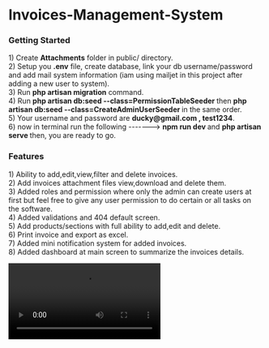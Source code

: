 # Invoices-Management-System 
<h3>Getting Started</h3>
1) Create <b>Attachments</b> folder in public/ directory.<br>
2) Setup you <b>.env</b> file, create database, link your db username/password and add mail system information (iam using mailjet in this project after adding a new user to system). <br>
3) Run <b>php artisan migration</b> command.<br>
4) Run <b> php artisan db:seed --class=PermissionTableSeeder </b> then <b> php artisan db:seed --class=CreateAdminUserSeeder </b> in the same order. <br>
5) Your username and password are <b>ducky@gmail.com , test1234</b>.<br>
6) now in terminal run the following -------> <b> npm run dev </b> and <b> php artisan serve </b> then, you are ready to go.

<h3>Features</h3>
1) Ability to add,edit,view,filter and delete invoices.<br>
2) Add invoices attachment files view,download and delete them.<br>
3) Added roles and permission where only the admin can create users at first but feel free to give any user permission to do certain or all tasks on the software.<br>
4) Added validations and 404 default screen.<br>
5) Add products/sections with full ability to add,edit and delete.<br> 
6) Print invoice and export as excel. <br>
7) Added mini notification system for added invoices.<br>
8) Added dashboard at main screen to summarize the invoices details.<br>

<video src="https://drive.google.com/file/d/19QTbsiZ7x8rSiiz6cBK8mbktNWQ8gtbl/view?usp=drive_link"></video>
